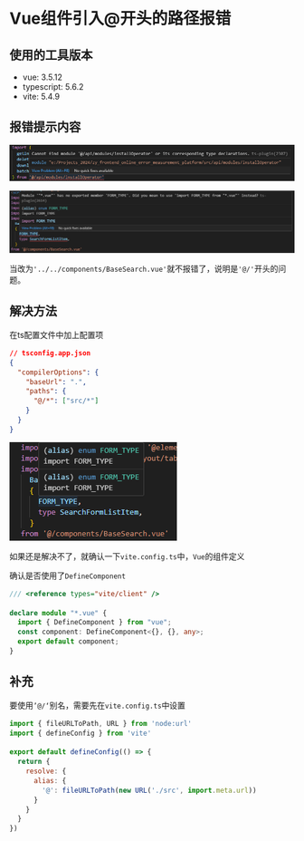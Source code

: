 # Vue组件引入@开头的路径报错

## 使用的工具版本

- vue: 3.5.12
- typescript: 5.6.2
- vite: 5.4.9



## 报错提示内容

![image-20241210102202545](./markdown_assets/image-20241210102202545.png)

![image-20241210102221524](./markdown_assets/image-20241210102221524.png)



当改为`'../../components/BaseSearch.vue'`就不报错了，说明是`'@/'`开头的问题。



## 解决方法

在ts配置文件中加上配置项

```json
// tsconfig.app.json
{
  "compilerOptions": {
    "baseUrl": ".",
    "paths": {
      "@/*": ["src/*"]
    }
  }
}
```

![image-20241210102517778](./markdown_assets/image-20241210102517778.png)

如果还是解决不了，就确认一下`vite.config.ts`中，`Vue`的组件定义

确认是否使用了`DefineComponent `

```typescript
/// <reference types="vite/client" />

declare module "*.vue" {
  import { DefineComponent } from "vue";
  const component: DefineComponent<{}, {}, any>;
  export default component;
}

```

## 补充

要使用`’@/‘`别名，需要先在`vite.config.ts`中设置

```js
import { fileURLToPath, URL } from 'node:url'
import { defineConfig } from 'vite'

export default defineConfig(() => {
  return {
    resolve: {
      alias: {
        '@': fileURLToPath(new URL('./src', import.meta.url))
      }
    }
  }
})

```

